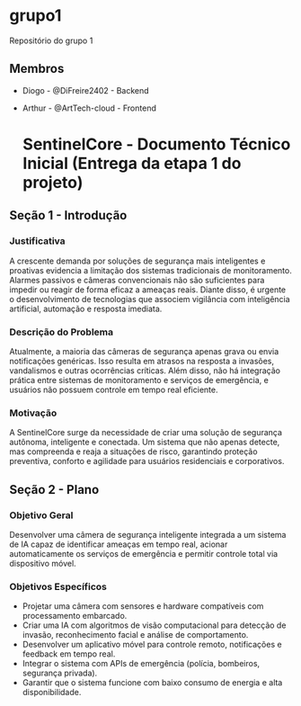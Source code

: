 # grupo1
Repositório do grupo 1

## Membros
* Diogo - @DiFreire2402 - Backend
* Arthur - @ArtTech-cloud - Frontend

  # SentinelCore - Documento Técnico Inicial (Entrega da etapa 1 do projeto)

## Seção 1 - Introdução

### Justificativa
A crescente demanda por soluções de segurança mais inteligentes e proativas evidencia a limitação dos sistemas tradicionais de monitoramento. Alarmes passivos e câmeras convencionais não são suficientes para impedir ou reagir de forma eficaz a ameaças reais. Diante disso, é urgente o desenvolvimento de tecnologias que associem vigilância com inteligência artificial, automação e resposta imediata.

### Descrição do Problema
Atualmente, a maioria das câmeras de segurança apenas grava ou envia notificações genéricas. Isso resulta em atrasos na resposta a invasões, vandalismos e outras ocorrências críticas. Além disso, não há integração prática entre sistemas de monitoramento e serviços de emergência, e usuários não possuem controle em tempo real eficiente.

### Motivação
A SentinelCore surge da necessidade de criar uma solução de segurança autônoma, inteligente e conectada. Um sistema que não apenas detecte, mas compreenda e reaja a situações de risco, garantindo proteção preventiva, conforto e agilidade para usuários residenciais e corporativos.



## Seção 2 - Plano

### Objetivo Geral
Desenvolver uma câmera de segurança inteligente integrada a um sistema de IA capaz de identificar ameaças em tempo real, acionar automaticamente os serviços de emergência e permitir controle total via dispositivo móvel.

### Objetivos Específicos
- Projetar uma câmera com sensores e hardware compatíveis com processamento embarcado.  
- Criar uma IA com algoritmos de visão computacional para detecção de invasão, reconhecimento facial e análise de comportamento.  
- Desenvolver um aplicativo móvel para controle remoto, notificações e feedback em tempo real.  
- Integrar o sistema com APIs de emergência (polícia, bombeiros, segurança privada).  
- Garantir que o sistema funcione com baixo consumo de energia e alta disponibilidade.
